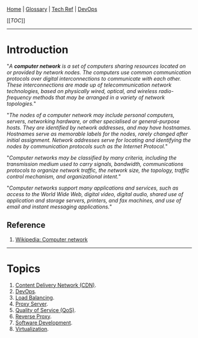 [Home](/Slalom-LLC/Slalom-Consulting) | [Glossary](/Glossary) | [Tech Ref](/Tech-Ref) | [DevOps](/Tech-Ref/Software-Development/DevOps-\(Development-and-IT-Operations\))

[[_TOC_]]

---
# Introduction
"_A ***computer network*** is a set of computers sharing resources located on or provided by network nodes. The computers use common communication protocols over digital interconnections to communicate with each other. These interconnections are made up of telecommunication network technologies, based on physically wired, optical, and wireless radio-frequency methods that may be arranged in a variety of network topologies._"

"_The nodes of a computer network may include personal computers, servers, networking hardware, or other specialised or general-purpose hosts. They are identified by network addresses, and may have hostnames. Hostnames serve as memorable labels for the nodes, rarely changed after initial assignment. Network addresses serve for locating and identifying the nodes by communication protocols such as the Internet Protocol._"

"_Computer networks may be classified by many criteria, including the transmission medium used to carry signals, bandwidth, communications protocols to organize network traffic, the network size, the topology, traffic control mechanism, and organizational intent._"

"_Computer networks support many applications and services, such as access to the World Wide Web, digital video, digital audio, shared use of application and storage servers, printers, and fax machines, and use of email and instant messaging applications._"

## Reference
1. [Wikipedia: Computer network](https://en.wikipedia.org/wiki/Computer_network)

---
# Topics
1. [Content Delivery Network (CDN)](/Tech-Ref/Software-Development/CDN-\(Content-Delivery-Network\)).
1. [DevOps](/Tech-Ref/Software-Development/DevOps-\(Development-and-IT-Operations\)).
1. [Load Balancing](/Tech-Ref/Software-Development/Load-Balancing).
1. [Proxy Server](/Tech-Ref/Networking/Proxy-Server).
1. [Quality of Service (QoS)](/Tech-Ref/Software-Development/DevOps-\(Development-and-IT-Operations\)/QoS-\(Quality-of-Service\)).
1. [Reverse Proxy](/Tech-Ref/Networking/Reverse-Proxy).
1. [Software Development](/Tech-Ref/Software-Development).
1. [Virtualization](/Tech-Ref/Virtualization).



